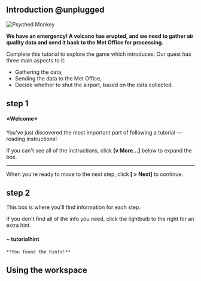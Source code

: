 ## Introduction @unplugged

![Psyched Monkey](/static/skillmap/interface/monkey.png "Psyched Monkey is Ready!" )

**We have an emergency! A volcano has erupted, and we need to gather air quality data and send it back to the Met Office for processing.**

Complete this tutorial to explore the game which introduces:
Our quest has three main aspects to it: 

- Gathering the data, 
- Sending the data to the Met Office, 
- Decide whether to shut the airport, based on the data collected.

## step 1 

**⭐Welcome⭐**

You've just discovered the most important part of following a tutorial — reading instructions!

If you can't see all of the instructions, click **[v More...]** below to expand the box.

---

When you're ready to move to the next step, click **[ >  Next]** to continue.  


## step 2

This box is where you'll find information for each step. 

If you don't find all of the info you need, 
click the lightbulb to the right for an extra hint.

#### ~ tutorialhint 
```
**You found the hints!**
```


## Using the workspace

